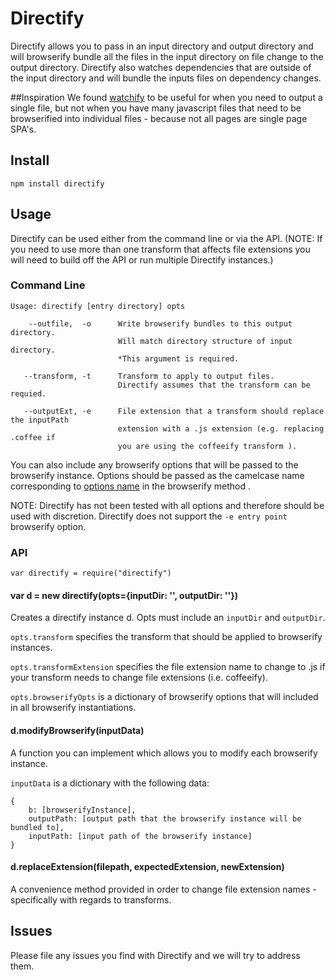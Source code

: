 # Directify
Directify allows you to pass in an input directory and output directory and will browserify bundle all the files in the input directory on file change to the output directory.   Directify also watches dependencies that are outside of the input directory and will bundle the inputs files on dependency changes.

##Inspiration
We found [watchify](https://github.com/substack/watchify) to be useful for when you need to output a single file, but not when you have many javascript files that need to be browserified into individual files - because not all pages are single page SPA's.

## Install
`npm install directify`

## Usage
Directify can be used either from the command line or via the API. (NOTE: If you need to use more than one transform that affects file extensions you will need to build off the API or run multiple Directify instances.)

### Command Line
```
Usage: directify [entry directory] opts

    --outfile,  -o      Write browserify bundles to this output directory.
                        Will match directory structure of input directory.
                        *This argument is required.
                    
   --transform, -t      Transform to apply to output files. 
                        Directify assumes that the transform can be requied.
                        
   --outputExt, -e      File extension that a transform should replace the inputPath 
                        extension with a .js extension (e.g. replacing .coffee if 
                        you are using the coffeeify transform ).
```
You can also include any browserify options that will be passed to the browserify instance. Options should be passed as the camelcase name corresponding to [options name](https://github.com/substack/node-browserify#user-content-methods) in the browserify method . 

NOTE: Directify has not been tested with all options and therefore should be used with discretion. 
Directify does not support the `-e entry point` browserify option. 

### API
`var directify = require("directify")`

#### var d = new directify(opts={inputDir: '', outputDir: ''})
Creates a directify instance d. Opts must include an `inputDir` and `outputDir`. 

`opts.transform` specifies the transform that should be applied to browserify instances.

`opts.transformExtension` specifies the file extension name to change to .js if your transform needs to change file extensions (i.e. coffeeify).

`opts.browserifyOpts` is a dictionary of browserify options that will included in all browserify instantiations.

#### d.modifyBrowserify(inputData)
A function you can implement which allows you to modify each browserify instance. 

`inputData` is a dictionary with the following data:
```
{
    b: [browserifyInstance],
    outputPath: [output path that the browserify instance will be bundled to],
    inputPath: [input path of the browserify instance]
}
```

#### d.replaceExtension(filepath, expectedExtension, newExtension)
A convenience method provided in order to change file extension names - specifically with regards to transforms.

## Issues
Please file any issues you find with Directify and we will try to address them. 
